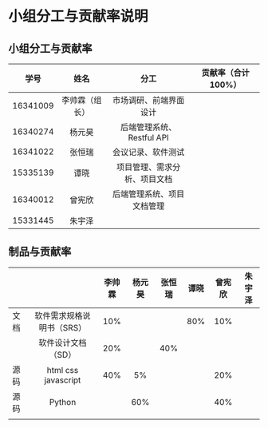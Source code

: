 # 小组分工与贡献率说明

## 小组分工与贡献率

|   学号   |      姓名      |             分工             | 贡献率（合计100%） |
| :------: | :------------: | :--------------------------: | :----------------: |
| 16341009 |  李帅霖（组长） |    市场调研、前端界面设计        |                    |
| 16340274 |     杨元昊     | 后端管理系统、Restful API |                    |
| 16341022 |     张恒瑞     |     会议记录、软件测试         |                    |
| 15335139 |      谭晓      | 项目管理、需求分析、项目文档     |                    |
| 16340012 |     曾宪欣     | 后端管理系统、项目文档管理 |                    |
| 15331445 |     朱宇泽     |                              |                    |

## 制品与贡献率

|      |                           | 李帅霖 | 杨元昊 | 张恒瑞  | 谭晓 | 曾宪欣 | 朱宇泽 |
| :--- | :-----------------------: | :----: | :----: | :--: | :--: | :----: | :----: |
| 文档 | 软件需求规格说明书（SRS）     |  10%   |        |      | 80%  |  10%   |        |
|      |    软件设计文档（SD）       | 20% |        |  40%  |      |        |        |
| 源码 |   html css javascript     |  40%   | 5% |      |      | 20% |        |
| 源码 | Python |        | 60% |      |      | 40% |        |
|      |                           |        |        |      |      |        |        |

